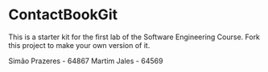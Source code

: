 # ContactBookGit
This is a starter kit for the first lab of the Software Engineering Course.
Fork this project to make your own version of it.

Simão Prazeres 	- 64867
Martim Jales 	- 64569
